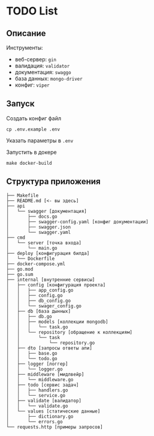 # TODO List

## Описание

Инструменты:

- веб-сервер: `gin`
- валидация: `validator`
- документация: `swaggo`
- база данных: `mongo-driver`
- конфиг: `viper`

## Запуск

Создать конфиг файл

```shell
cp .env.example .env
```

Указать параметры в `.env`

Запустить в докере

```shell
make docker-build
```

## Структура приложения

```
├── Makefile
├── README.md [<- вы здесь]
├── api
│   └── swagger [документация]
│       ├── docs.go
│       ├── swagger-config.yaml [конфиг документации]
│       ├── swagger.json
│       └── swagger.yaml
├── cmd
│   └── server [точка входа]
│       └── main.go
├── deploy [конфигурация билда]
│   └── Dockerfile
├── docker-compose.yml
├── go.mod
├── go.sum
├── internal [внутренние сервисы]
│   ├── config [конфигурация проекта]
│   │   ├── app_config.go
│   │   ├── config.go
│   │   ├── db_config.go
│   │   └── swager_config.go
│   ├── db [база дынных]
│   │   ├── db.go
│   │   ├── models [коллекции mongodb]
│   │   │   └── task.go
│   │   └── repository [обращение к коллекциям]
│   │       └── task
│   │           └── repository.go
│   ├── dto [запросы ответы апи]
│   │   ├── base.go
│   │   └── todo.go
│   ├── logger [логгер]
│   │   └── logger.go
│   ├── middleware [мидлвейр]
│   │   └── middleware.go
│   ├── todo [сервис задач]
│   │   ├── handlers.go
│   │   └── service.go
│   ├── validate [валидатор]
│   │   └── validate.go
│   └── values [статические данные]
│       ├── dictionary.go
│       └── errors.go
└── requests.http [примеры запросов]
```